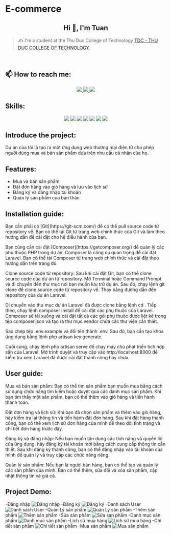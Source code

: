# E-commerce
<h2 align="center">Hi 👋, I'm Tuan</h2>
<p align="center">
</p>

> ✍ I'm a student at the Thu Duc College of Technology [TDC - THU DUC COLLEGE OF TECHNOLOGY](https://el.tdc.edu.vn/).

<br />

## 📫 How to reach me:

<p align="center">
  <a href="https://www.facebook.com/profile.php?id=100045664062141&mibextid=ZbWKwL" alt="Facebook">
    <img src="https://img.icons8.com/fluent/48/000000/facebook-new.png" target="_blank" />
  </a> 
  <a href="https://github.com/TATTRAN25" alt="Github">
    <img src="https://img.icons8.com/fluent/48/000000/github.png"/>
  </a> 
  <a href="trananhtuan.tdc.2223@gmail.com" alt="Email">
    <img src="https://img.icons8.com/fluent/48/000000/mailing.png"/>
  </a>
</p>

## Skills:
<p align="center">
  <img src="https://img.icons8.com/color/48/000000/mysql-logo.png"/>
  <img src="https://img.icons8.com/color/48/000000/git.png"/>
  <img src="https://img.icons8.com/color/48/000000/github-2.png"/>
  <img src="https://img.icons8.com/color/48/000000/visual-studio-code-2019.png"/>
  <img src="https://img.icons8.com/color/48/null/visual-studio--v2.png"/>
  <img src="https://img.icons8.com/dusk/48/000000/anaconda.png"/>
  <img src="https://img.icons8.com/fluent/48/000000/spyder-ide.png"/>
</p>

## Introduce the project:
<p>
Dự án của tôi là tạo ra một ứng dụng web thương mại điện tử cho phép người dùng mua và bán sản phẩm dựa trên nhu cầu cá nhân của họ.
</p>

## Features:
- Mua và bán sản phẩm
- Đặt đơn hàng vào giỏ hàng và lưu vào lịch sử
- Đăng ký và đăng nhập tài khoản
- Quản lý sản phẩm của bản thân

## Installation guide:
<p>Bạn cần phải có [Git](https://git-scm.com/) để có thể pull source code từ repository về. Bạn có thể tải Git từ trang web chính thức của Git và làm theo hướng dẫn để cài đặt cho hệ điều hành của bạn.</p>
<p>Bạn cũng cần cài đặt [Composer](https://getcomposer.org/) để quản lý các phụ thuộc PHP trong dự án. Composer là công cụ quan trọng để cài đặt Laravel. Bạn có thể tải Composer từ trang web chính thức và cài đặt theo hướng dẫn trên trang đó.</p>
<p>Clone source code từ repository:
Sau khi cài đặt Git, bạn có thể clone source code của dự án từ repository. Mở Terminal hoặc Command Prompt và di chuyển đến thư mục nơi bạn muốn lưu trữ dự án. Sau đó, chạy lệnh git clone <link-repository> để clone source code từ repository về. Thay <link-repository> bằng đường dẫn đến repository của dự án Laravel.</p>
<p>Di chuyển vào thư mục dự án Laravel đã được clone bằng lệnh cd <tên-dự-án>. Tiếp theo, chạy lệnh composer install để cài đặt các phụ thuộc của Laravel. Composer sẽ tải xuống và cài đặt tất cả các gói phụ thuộc được liệt kê trong tệp composer.json và tạo ra thư mục vendor chứa các thư viện cần thiết.</p>
<p>Sao chép tệp .env.example và đổi tên thành .env. Sau đó, bạn cần tạo khóa ứng dụng bằng lệnh php artisan key:generate.</p>
<p>Cuối cùng, chạy lệnh php artisan serve để chạy máy chủ phát triển tích hợp sẵn của Laravel. Mở trình duyệt và truy cập vào http://localhost:8000 để kiểm tra xem Laravel đã được cài đặt thành công hay chưa.</p>

## User guide:
<p>Mua và bán sản phẩm: Bạn có thể tìm sản phẩm bạn muốn mua bằng cách sử dụng chức năng tìm kiếm hoặc duyệt qua các danh mục sản phẩm. Khi bạn tìm thấy một sản phẩm, bạn có thể thêm vào giỏ hàng và tiến hành thanh toán.</p>
<p>Đặt đơn hàng và lịch sử: Khi bạn đã chọn sản phẩm và thêm vào giỏ hàng, hãy kiểm tra lại thông tin và tiến hành đặt đơn hàng. Sau khi đặt hàng thành công, bạn có thể xem lịch sử đơn hàng của mình để theo dõi tình trạng và chi tiết đơn hàng trước đây.</p>
<p>Đăng ký và đăng nhập: Nếu bạn muốn tận dụng các tính năng và quyền lợi của ứng dụng, hãy đăng ký tài khoản mới bằng cách cung cấp thông tin cần thiết. Sau khi đăng ký thành công, bạn có thể đăng nhập vào tài khoản của mình để quản lý và truy cập các chức năng riêng.</p>
<p>Quản lý sản phẩm: Nếu bạn là người bán hàng, bạn có thể tạo và quản lý các sản phẩm của mình. Bạn có thể thêm, sửa đổi và xóa sản phẩm, cập nhật thông tin và giá cả.</p>

## Project Demo:
-Đăng nhập
![Đăng nhập](ReadMe/Images/DangNhap.png)
-Đăng ký
![Đăng ký](ReadMe/Images/DangKy.png)
-Danh sách User
![Danh sách User](ReadMe/Images/DanhSachUser.png)
-Quản Lý sản phẩm
![Quản Lý sản phẩm](ReadMe/Images/QuanLySanPham.png)
-Thêm sản phẩm
![Thêm sản phẩm](ReadMe/Images/ThemSanPham.png)
-Sửa sản phẩm
![Sửa sản phẩm](ReadMe/Images/SuaSanPham.png)
-Danh mục sản phẩm
![Danh mục sản phẩm](ReadMe/Images/DanhMucSP.png)
-Lich sử mua hàng
![Lich sử mua hàng](ReadMe/Images/LichSuMuaHang.png)
-Chi tiết sản phẩm
![Chi tiết sản phẩm](ReadMe/Images/ChiTietSanPham.png)
-Mua sản phẩm
![Mua sản phẩm](ReadMe/Images/MuaSanPham.png)



